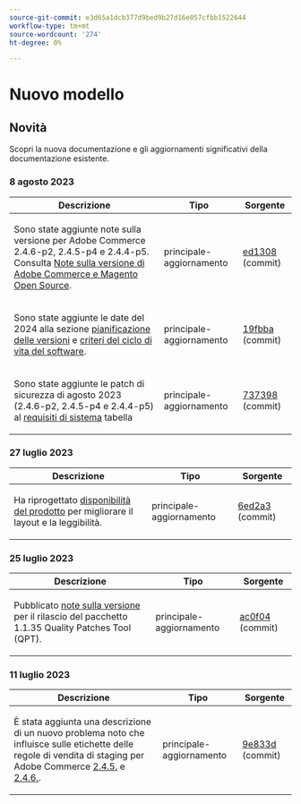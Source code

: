 ```yaml
---
source-git-commit: e3d65a1dcb377d9bed9b27d16e057cfbb1522644
workflow-type: tm+mt
source-wordcount: '274'
ht-degree: 0%

---
```

# Nuovo modello

## Novità

Scopri la nuova documentazione e gli aggiornamenti significativi della documentazione esistente.

### 8 agosto 2023

<table style="table-layout:auto;">
  <thead>
    <tr>
      <th>Descrizione</th>
      <th>Tipo</th>
      <th>Sorgente</th>
    </tr>
  </thead>
  <tbody>
    <tr>
      <td><p>Sono state aggiunte note sulla versione per Adobe Commerce 2.4.6-p2, 2.4.5-p4 e 2.4.4-p5. Consulta <a href="https://experienceleague.adobe.com/docs/commerce-operations/release/notes/overview.html">Note sulla versione di Adobe Commerce e Magento Open Source</a>.</p>
</td>
      <td>principale-aggiornamento</td>
      <td><a href="https://github.com/AdobeDocs/commerce-operations.en/commit/ed1308771a799bcbaf71a8f82542c45d37f9c141">ed1308</a> (commit)</td>
    </tr>
    <tr>
      <td><p>Sono state aggiunte le date del 2024 alla sezione <a href="https://experienceleague.adobe.com/docs/commerce-operations/release/planning/schedule.html">pianificazione delle versioni</a> e <a href="https://experienceleague.adobe.com/docs/commerce-operations/release/planning/lifecycle-policy.html">criteri del ciclo di vita del software</a>.</p>
</td>
      <td>principale-aggiornamento</td>
      <td><a href="https://github.com/AdobeDocs/commerce-operations.en/commit/19fbba535c047a8d877428afc071540d3fa12390">19fbba</a> (commit)</td>
    </tr>
    <tr>
      <td><p>Sono state aggiunte le patch di sicurezza di agosto 2023 (2.4.6-p2, 2.4.5-p4 e 2.4.4-p5) al <a href="https://experienceleague.adobe.com/docs/commerce-operations/installation-guide/system-requirements.html">requisiti di sistema</a> tabella</p>
</td>
      <td>principale-aggiornamento</td>
      <td><a href="https://github.com/AdobeDocs/commerce-operations.en/commit/7373980a0648be5e0f7dc4a307074d934f646b24">737398</a> (commit)</td>
    </tr>
  </tbody>
</table><!-- date_group -->

### 27 luglio 2023

<table style="table-layout:auto;">
  <thead>
    <tr>
      <th>Descrizione</th>
      <th>Tipo</th>
      <th>Sorgente</th>
    </tr>
  </thead>
  <tbody>
    <tr>
      <td><p>Ha riprogettato <a href="https://experienceleague.adobe.com/docs/commerce-operations/release/product-availability.html">disponibilità del prodotto</a> per migliorare il layout e la leggibilità.</p>
</td>
      <td>principale-aggiornamento</td>
      <td><a href="https://github.com/AdobeDocs/commerce-operations.en/commit/6ed2a3e42cd0b85aae29652b8e36acbbda1b9e72">6ed2a3</a> (commit)</td>
    </tr>
  </tbody>
</table>

### 25 luglio 2023

<table style="table-layout:auto;">
  <thead>
    <tr>
      <th>Descrizione</th>
      <th>Tipo</th>
      <th>Sorgente</th>
    </tr>
  </thead>
  <tbody>
    <tr>
      <td><p>Pubblicato <a href="https://experienceleague.adobe.com/docs/commerce-operations/tools/quality-patches-tool/release-notes.html">note sulla versione</a> per il rilascio del pacchetto 1.1.35 Quality Patches Tool (QPT).</p>
</td>
      <td>principale-aggiornamento</td>
      <td><a href="https://github.com/AdobeDocs/commerce-operations.en/commit/ac0f04b7a04c5c7d3b3880b8231ffece05718558">ac0f04</a> (commit)</td>
    </tr>
  </tbody>
</table>

### 11 luglio 2023

<table style="table-layout:auto;">
  <thead>
    <tr>
      <th>Descrizione</th>
      <th>Tipo</th>
      <th>Sorgente</th>
    </tr>
  </thead>
  <tbody>
    <tr>
      <td><p>È stata aggiunta una descrizione di un nuovo problema noto che influisce sulle etichette delle regole di vendita di staging per Adobe Commerce <a href="https://experienceleague.adobe.com/docs/commerce-operations/release/notes/adobe-commerce/2-4-5.html">2.4.5.</a> e <a href="https://experienceleague.adobe.com/docs/commerce-operations/release/notes/adobe-commerce/2-4-6.html">2.4.6.</a>.</p>
</td>
      <td>principale-aggiornamento</td>
      <td><a href="https://github.com/AdobeDocs/commerce-operations.en/commit/9e833dad884fa6146bb5e6ce6dd5ebcb23208b80">9e833d</a> (commit)</td>
    </tr>
  </tbody>
</table><!-- date_group --><!-- month_group --><!-- year_group -->
